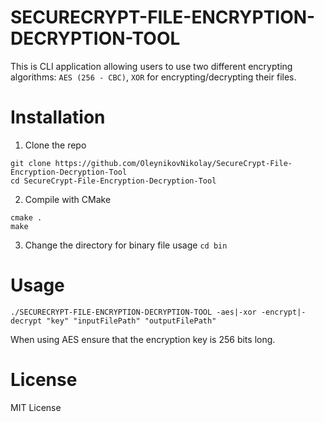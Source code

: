 # SECURECRYPT-FILE-ENCRYPTION-DECRYPTION-TOOL

This is CLI application allowing users to use two different encrypting algorithms: `AES (256 - CBC)`, `XOR` for encrypting/decrypting their files. 


# Installation
1. Clone the repo
```
git clone https://github.com/OleynikovNikolay/SecureCrypt-File-Encryption-Decryption-Tool
cd SecureCrypt-File-Encryption-Decryption-Tool
```
2. Compile with CMake 
``` 
cmake .
make
```
3. Change the directory for binary file usage
`cd bin `


# Usage 
```
./SECURECRYPT-FILE-ENCRYPTION-DECRYPTION-TOOL -aes|-xor -encrypt|-decrypt "key" "inputFilePath" "outputFilePath" 
```
When using AES ensure that the encryption key is 256 bits long.

# License 
MIT License 


